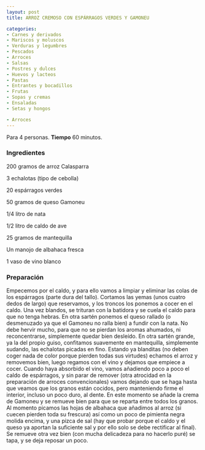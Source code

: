 ```yaml
---
layout: post
title: ARROZ CREMOSO CON ESPÁRRAGOS VERDES Y GAMONEU

categories:
- Carnes y derivados
- Mariscos y moluscos
- Verduras y legumbres
- Pescados
- Arroces
- Salsas
- Postres y dulces
- Huevos y lacteos
- Pastas
- Entrantes y bocadillos
- Frutas
- Sopas y cremas
- Ensaladas
- Setas y hongos

- Arroces
---
```

Para 4 personas.
<b>Tiempo</b> 60 minutos.

<h3>Ingredientes</h3>

200 gramos de arroz Calasparra

3 echalotas (tipo de cebolla)

20 espárragos verdes

50 gramos de queso Gamoneu

1/4 litro de nata

1/2 litro de caldo de ave

25 gramos de mantequilla

Un manojo de albahaca fresca

1 vaso de vino blanco

<h3>Preparación</h3>

Empecemos por el caldo, y para ello vamos a limpiar y eliminar las colas de los espárragos (parte dura del tallo). Cortamos las yemas (unos cuatro dedos de largo) que reservamos, y los troncos los ponemos a cocer en el caldo. Una vez blandos, se trituran con la batidora y se cuela el caldo para que no tenga hebras. En otra sartén ponemos el queso rallado (o desmenuzado ya que el Gamoneu no ralla bien) a fundir con la nata. No debe hervir mucho, para que no se pierdan los aromas ahumados, ni reconcentrarse, simplemente quedar bien desleído. En otra sartén grande, ya la del propio guiso, confitamos suavemente en mantequilla, simplemente sudando, las echalotas picadas en fino. Estando ya blanditas (no deben coger nada de color porque pierden todas sus virtudes) echamos el arroz y removemos bien, luego regamos con el vino y dejamos que empiece a cocer. Cuando haya absorbido el vino, vamos añadiendo poco a poco el caldo de espárragos, y sin parar de remover (otra atrocidad en la preparación de arroces convencionales) vamos dejando que se haga hasta que veamos que los granos están cocidos, pero manteniendo firme el interior, incluso un poco duro, al dente. En este momento se añade la crema de Gamoneu y se remueve bien para que se reparta entre todos los granos. Al momento picamos las hojas de albahaca que añadimos al arroz (si cuecen pierden toda su frescura) así como un poco de pimienta negra molida encima, y una pizca de sal (hay que probar porque el caldo y el queso ya aportan la suficiente sal y por ello solo se debe rectificar al final). Se remueve otra vez bien (con mucha delicadeza para no hacerlo puré) se tapa, y se deja reposar un poco.

